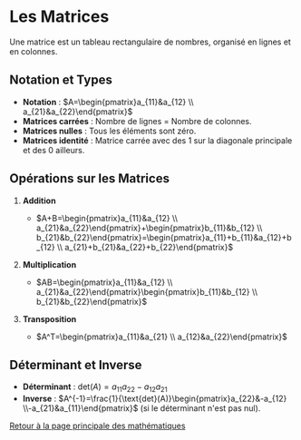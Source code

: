 # Les Matrices

Une matrice est un tableau rectangulaire de nombres, organisé en lignes et en colonnes.

## Notation et Types

- **Notation** : $`A=\begin{pmatrix}a_{11}&a_{12} \\ a_{21}&a_{22}\end{pmatrix}`$
- **Matrices carrées** : Nombre de lignes = Nombre de colonnes.
- **Matrices nulles** : Tous les éléments sont zéro.
- **Matrices identité** : Matrice carrée avec des 1 sur la diagonale principale et des 0 ailleurs.

## Opérations sur les Matrices

1. **Addition**
   - $`A+B=\begin{pmatrix}a_{11}&a_{12} \\ a_{21}&a_{22}\end{pmatrix}+\begin{pmatrix}b_{11}&b_{12} \\ b_{21}&b_{22}\end{pmatrix}=\begin{pmatrix}a_{11}+b_{11}&a_{12}+b_{12} \\ a_{21}+b_{21}&a_{22}+b_{22}\end{pmatrix}`$

2. **Multiplication**
   - $`AB=\begin{pmatrix}a_{11}&a_{12} \\ a_{21}&a_{22}\end{pmatrix}\begin{pmatrix}b_{11}&b_{12} \\ b_{21}&b_{22}\end{pmatrix}`$

3. **Transposition**
   - $`A^T=\begin{pmatrix}a_{11}&a_{21} \\ a_{12}&a_{22}\end{pmatrix}`$

## Déterminant et Inverse

- **Déterminant** : $\text{det}(A)=a_{11}a_{22}-a_{12}a_{21}$
- **Inverse** : $`A^{-1}=\frac{1}{\text{det}(A)}\begin{pmatrix}a_{22}&-a_{12} \\-a_{21}&a_{11}\end{pmatrix}`$  (si le déterminant n'est pas nul).

[Retour à la page principale des mathématiques](maths.md)

